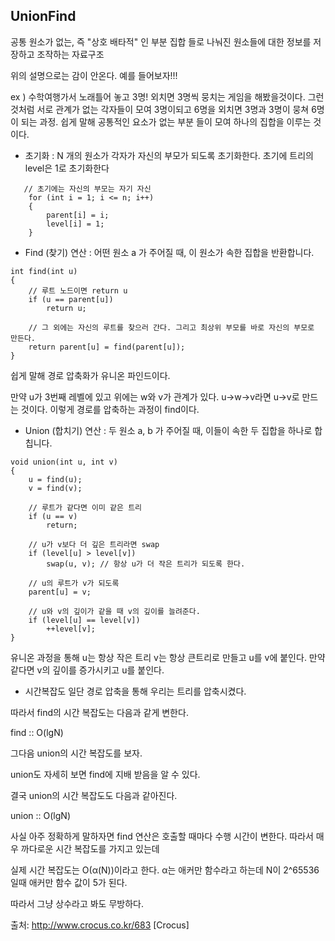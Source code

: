 ## UnionFind

공통 원소가 없는, 즉 "상호 배타적" 인 부분 집합 들로 나눠진 원소들에 대한 정보를 저장하고 조작하는 자료구조

위의 설명으로는 감이 안온다. 예를 들어보자!!!

ex ) 수학여행가서 노래틀어 놓고 3명! 외치면 3명씩 뭉치는 게임을 해봤을것이다. 
그런것처럼 서로 관계가 없는 각자들이 모여 3명이되고 6명을 외치면 3명과 3명이 뭉쳐 6명이 되는 과정. 쉽게 말해 공통적인 요소가 없는 부분 들이 모여 하나의 집합을 이루는 것이다.




- 초기화 : N 개의 원소가 각자가 자신의 부모가 되도록 초기화한다.
         초기에 트리의 level은 1로 초기화한다

```
   // 초기에는 자신의 부모는 자기 자신
    for (int i = 1; i <= n; i++)
    {
        parent[i] = i;
        level[i] = 1;
    }
```
- Find (찾기) 연산 : 어떤 원소 a 가 주어질 때, 이 원소가 속한 집합을 반환합니다.
```
int find(int u)
{
    // 루트 노드이면 return u
    if (u == parent[u])
        return u;
 
    // 그 외에는 자신의 루트를 찾으러 간다. 그리고 최상위 부모를 바로 자신의 부모로 만든다.
    return parent[u] = find(parent[u]);
}
```
쉽게 말해 경로 압축화가 유니온 파인드이다. 

만약 u가 3번째 레벨에 있고 위에는 w와 v가 관계가 있다. u->w->v라면 u->v로 만드는 것이다. 
이렇게 경로를 압축하는 과정이 find이다.



- Union (합치기) 연산 : 두 원소 a, b 가 주어질 때, 이들이 속한 두 집합을 하나로 합칩니다.
```
void union(int u, int v)
{
    u = find(u);
    v = find(v);
 
    // 루트가 같다면 이미 같은 트리
    if (u == v)
        return;
 
    // u가 v보다 더 깊은 트리라면 swap
    if (level[u] > level[v])
        swap(u, v); // 항상 u가 더 작은 트리가 되도록 한다. 
 
    // u의 루트가 v가 되도록
    parent[u] = v;
 
    // u와 v의 깊이가 같을 때 v의 깊이를 늘려준다.
    if (level[u] == level[v])
        ++level[v];
}
```
유니온 과정을 통해 u는 항상 작은 트리 v는 항상 큰트리로 만들고
u를 v에 붙인다.
만약 같다면 v의 깊이를 증가시키고 u를 붙인다.



 - 시간복잡도
일단 경로 압축을 통해 우리는 트리를 압축시켰다.

따라서 find의 시간 복잡도는 다음과 같게 변한다.

find :: O(lgN)

그다음 union의 시간 복잡도를 보자.

union도 자세히 보면 find에 지배 받음을 알 수 있다.

결국 union의 시간 복잡도도 다음과 같아진다.

union :: O(lgN)

사실 아주 정확하게 말하자면 find 연산은 호출할 때마다 수행 시간이 변한다. 따라서 매우 까다로운 시간 복잡도를 가지고 있는데

실제 시간 복잡도는 O(α(N))이라고 한다. α는 애커만 함수라고 하는데 N이  2^65536일때 애커만 함수 값이 5가 된다.

따라서 그냥 상수라고 봐도 무방하다.



출처: http://www.crocus.co.kr/683 [Crocus]





